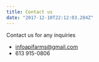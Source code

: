 ```yaml
---
title: Contact us
date: "2017-12-10T22:12:03.284Z"
---
```



Contact us for any inquiries
*  [infoapifarms@gmail.com](infoapifarms@gmail.com)
* 613 915-0806


